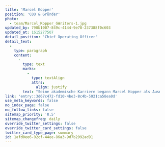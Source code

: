 ```yaml
---
title: 'Marcel Kopper'
position: 'COO & Gründer'
photo:
  - team/Marcel_Kopper_GWriters-1.jpg
updated_by: 790b1007-849c-4144-9e78-237388f0c603
updated_at: 1615277507
detail_position: 'Chief Operating Officer'
detail_text:
  -
    type: paragraph
    content:
      -
        type: text
        marks:
          -
            type: textAlign
            attrs:
              align: justify
        text: "Seine akademische Karriere begann Marcel Kopper als Ausnahmestudent an einer deutschen Business School, an der er sein Studium in Rekordzeit abschloss. Kurz darauf folgte die Gründung der\_Ghostwriting Agentur\_GWriters, in der er seitdem seine Talente für seine drei zentralen Ziele einsetzt: kontinuierliche Verbesserungen, operative Exzellenz und maximale Kundenzufriedenheit. So unterstützt Marcel Kopper sowohl unsere Ghostwriter als auch unsere professionell geschulten Projektmanager, ihre Potentiale zu nutzen und jederzeit ihre beste Leistung zu zeigen."
link: 'entry::3d67c472-fd10-4be3-8c4b-5021ca58ea0d'
use_meta_keywords: false
no_index_page: false
no_follow_links: false
sitemap_priority: '0.5'
sitemap_changefreq: daily
override_twitter_settings: false
override_twitter_card_settings: false
twitter_card_type_page: summary
id: 1afd0ee6-02cf-44ee-86a3-9d7b2992ad91
---
```

